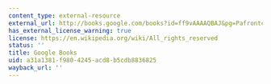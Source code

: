```yaml
---
content_type: external-resource
external_url: http://books.google.com/books?id=ff9vAAAAQBAJ&pg=Pafrontcover
has_external_license_warning: true
license: https://en.wikipedia.org/wiki/All_rights_reserved
status: ''
title: Google Books
uid: a31a1381-f980-4245-acd8-b5cdb8836825
wayback_url: ''
---
```

